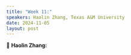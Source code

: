 ```yaml
---
title: "Week 11:"
speakers: Haolin Zhang, Texas A&M University 
date: 2024-11-05
layout: post
---
```


💬 **Haolin Zhang:** 
